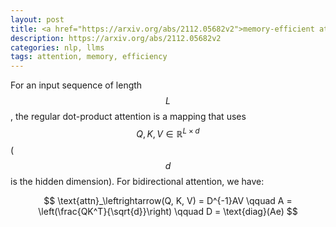```yaml
---
layout: post
title: <a href="https://arxiv.org/abs/2112.05682v2">memory-efficient attention</a>
description: https://arxiv.org/abs/2112.05682v2
categories: nlp, llms
tags: attention, memory, efficiency
---
```


For an input sequence of length $$L$$, the regular dot-product attention is a mapping that uses $$Q, K, V \in \mathbb{R}^{L \times d}$$ ($$d$$ is the hidden dimension). For bidirectional attention, we have:

$$
\text{attn}_\leftrightarrow(Q, K, V) = D^{-1}AV \qquad A = \left(\frac{QK^T}{\sqrt{d}}\right) \qquad D = \text{diag}(Ae)
$$
